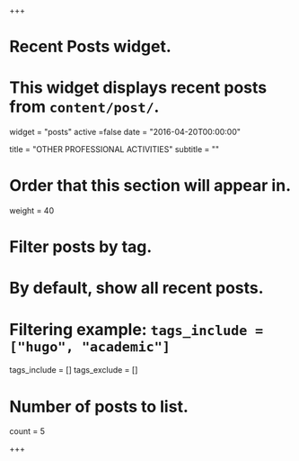 +++
# Recent Posts widget.
# This widget displays recent posts from `content/post/`.
widget = "posts"
active =false
date = "2016-04-20T00:00:00"

title = "OTHER PROFESSIONAL ACTIVITIES"
subtitle = ""

# Order that this section will appear in.
weight = 40

# Filter posts by tag.
#  By default, show all recent posts.
#  Filtering example: `tags_include = ["hugo", "academic"]`
tags_include = []
tags_exclude = []

# Number of posts to list.
count = 5

+++

